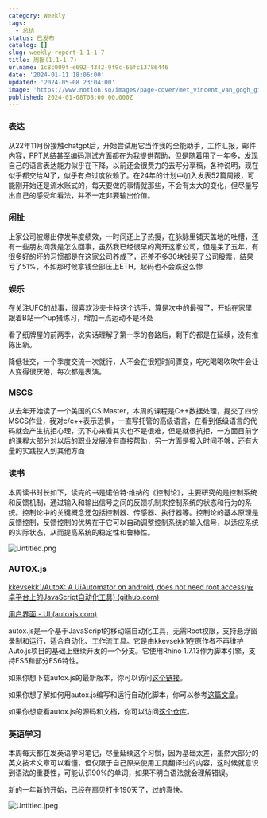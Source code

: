```yaml
---
category: Weekly
tags:
  - 总结
status: 已发布
catalog: []
slug: weekly-report-1-1-1-7
title: 周报(1.1-1.7)
urlname: 1c8c009f-e692-4342-9f9c-66fc13786446
date: '2024-01-11 18:06:00'
updated: '2024-05-08 23:04:00'
image: 'https://www.notion.so/images/page-cover/met_vincent_van_gogh_ginoux.jpg'
published: 2024-01-08T08:00:00.000Z
---
```


### 表达


从22年11月份接触chatgpt后，开始尝试用它当作我的全能助手，工作汇报，邮件内容，PPT总结甚至编码测试方面都在为我提供帮助，但是随着用了一年多，发现自己的语言表达能力似乎在下降，以前还会很费力的去写分享稿，各种说明，现在似乎都交给AI了，似乎有点过度依赖了。在24年的计划中加入发表52篇周报，可能刚开始还是流水账式的，每天要做的事情就那些，不会有太大的变化，但尽量写出自己的感受和看法，并不一定非要输出价值。


### 闲扯


上家公司被爆出停发年度绩效，一时间还上了热搜，在脉脉里铺天盖地的吐槽，还有一些朋友问我是怎么回事，虽然我已经很早的离开这家公司，但是呆了五年，有很多好的坏的习惯都是在这家公司养成了，还差不多30块钱买了公司股票，结果亏了51%，不如那时候拿钱全部压上ETH，起码也不会跌这么惨


### 娱乐


在关注UFC的战事，很喜欢沙夫卡特这个选手，算是次中的最强了，开始在家里跟着B站一个up猪练习，增加一点运动不是坏处


看了纸牌屋的前两季，说实话理解了第一季的套路后，剩下的都是在延续，没有推陈出新。


降低社交，一个季度交流一次就行，人不会在很短时间骤变，吃吃喝喝吹吹牛会让人变得很厌倦，每次都是表演。


### MSCS


从去年开始读了一个美国的CS Master，本周的课程是C++数据处理，提交了四份MSCS作业，我对c/c++表示恐惧，一直写托管的高级语言，在看到低级语言的代码就会产生抗拒心理，沉下心来看其实也不是很难，但是就很抗拒，一方面目前学的课程大部分对以后的职业发展没有直接帮助，另一方面是投入时间不够，还有大量的实践投入到其他方面


### 读书


本周读书时长如下，读完的书是诺伯特·维纳的《控制论》，主要研究的是控制系统和反馈机制，通过输入和输出信号之间的反馈机制来控制系统的状态和行为的系统。控制论中的关键概念还包括控制器、传感器、执行器等。控制论的基本原理是反馈控制，反馈控制的优势在于它可以自动调整控制系统的输入信号，以适应系统的实际状态，从而提高系统的稳定性和鲁棒性。


![Untitled.png](https://prod-files-secure.s3.us-west-2.amazonaws.com/5d24fe63-e567-4804-86f9-9fdc62e13082/4d744901-b410-4924-8554-36cce6e9aab7/Untitled.png?X-Amz-Algorithm=AWS4-HMAC-SHA256&X-Amz-Content-Sha256=UNSIGNED-PAYLOAD&X-Amz-Credential=ASIAZI2LB466RAF55J54%2F20250330%2Fus-west-2%2Fs3%2Faws4_request&X-Amz-Date=20250330T213229Z&X-Amz-Expires=3600&X-Amz-Security-Token=IQoJb3JpZ2luX2VjEC0aCXVzLXdlc3QtMiJHMEUCIFcP3YXHscgjJUK0Z2m%2F96XQFM5Hpw2F5bp7Ule88MM5AiEA6tNgL16Bo61zX%2Fc4Z5ss7um%2FfIrtk5Msp6tbi2ijo48qiAQIlv%2F%2F%2F%2F%2F%2F%2F%2F%2F%2FARAAGgw2Mzc0MjMxODM4MDUiDCZ6mSXCNRr52LeqkyrcA0VbsMTQpzI%2FYpxRSoMkFrF9NUnn9RiQvGyNGOlNeJMkCl7FhDrK7wIU3JbX5085UM2MfK4o0AG0VokXZkYGXXJntia0vBf%2FN7V4ghXiuk6R0Y7pLhOnrxeC19Wj2MeW2jeLHp5pie2I8pnewZHuhFN1ld3pxbjhRWGBW2wfwIIe8TE%2F%2F5QR7uCT1qKBhy2mOEPlQgJG8aiJYlQxRpYWnsnD5NxIrmEI%2F9etRdcxYzAXmadvcR8%2FDw4bzBcfSDkU6Q%2BkyYc3LF%2F9TtK6p8yHWJNEVi9%2FDy43B4YrfZDdHY8igIDRvizliRu6xosnFISX5UilqUE9123yLJHnLT1CRPq7GTKLhMEEejGdph9zGRGQzqCJYl6BxfEsITEqqTFiZNYMeN4BKjwFVRZ4HXJECfvz%2BXEk63oznJmJhBi7hN5vrVN3pXuOsQLUEmZJygQ6pMC3%2FuWTBRLZ38qM4yg7dhG67InZD0v4yURW0YJkHab9JvnJODtOFqAmWiSLE5TMD2QfBUeNutLazy%2BCYZj01RNLP1f4%2FKiHgorI3zCeAP0N3fpyhN22Dlt4C48IHaPKWVTo9BbzZIZGnvnBWmwVvtZp2NK927Qg477OhAb2UuDLK6L4WV9BeGwWI6QXMMfWpr8GOqUBjWXmXDEd%2B0N7fM8eEiy6XPi%2B5zx9hvQysnpZVeyPvXqS2hXzCJUTaSoRcEyG29CXQDUA6c1bB1ahbR93OpD%2B6HAtFU1goRU%2FUHtJq4Nav2vrc1gZ%2BwbOX5Cq9qBoJeCX1F%2Fxam3FKfsVKObgHeRjWYNo4duGHIS%2BxqZtk4GPKHnLognsQ%2BWOscscTTyMrLSAqV8S4HB9nBp6WIH3MIBH5eldSiW1&X-Amz-Signature=6264d92b748acbe521f1d76b920e640e5858e9ce8db6cf1fdec35f30e361d4b4&X-Amz-SignedHeaders=host&x-id=GetObject)


### AUTOX.js


[kkevsekk1/AutoX: A UiAutomator on android, does not need root access(安卓平台上的JavaScript自动化工具) (github.com)](https://github.com/kkevsekk1/AutoX)


[用户界面 - UI (autoxjs.com)](http://doc.autoxjs.com/#/ui)


autox.js是一个基于JavaScript的移动端自动化工具，无需Root权限，支持悬浮窗录制和运行，适合自动化、工作流工具。它是由kkevsekk1在原作者不再维护Auto.js项目的基础上继续开发的一个分支。它使用Rhino 1.7.13作为脚本引擎，支持ES5和部分ES6特性。


如果你想下载autox.js的最新版本，你可以访问[这个链接](https://github.com/kkevsekk1/AutoX/releases)。


如果你想了解如何用autox.js编写和运行自动化脚本，你可以参考[这篇文章](https://www.cnblogs.com/ghj1976/p/autoxjs.html)。


如果你想查看autox.js的源码和文档，你可以访问[这个仓库](https://github.com/kkevsekk1/AutoX)。


### 英语学习


本周每天都在发英语学习笔记，尽量延续这个习惯，因为基础太差，虽然大部分的英文技术文章可以看懂，但仅限于自己原来使用工具翻译过的内容，这时候就意识到语法的重要性，可能认识90%的单词，如果不明白语法就会理解错误。


新的一年新的开始，已经在扇贝打卡190天了，过的真快。


![Untitled.jpeg](https://prod-files-secure.s3.us-west-2.amazonaws.com/5d24fe63-e567-4804-86f9-9fdc62e13082/c04d3014-4bd3-4142-a613-19220f0a3512/Untitled.jpeg?X-Amz-Algorithm=AWS4-HMAC-SHA256&X-Amz-Content-Sha256=UNSIGNED-PAYLOAD&X-Amz-Credential=ASIAZI2LB466RAF55J54%2F20250330%2Fus-west-2%2Fs3%2Faws4_request&X-Amz-Date=20250330T213229Z&X-Amz-Expires=3600&X-Amz-Security-Token=IQoJb3JpZ2luX2VjEC0aCXVzLXdlc3QtMiJHMEUCIFcP3YXHscgjJUK0Z2m%2F96XQFM5Hpw2F5bp7Ule88MM5AiEA6tNgL16Bo61zX%2Fc4Z5ss7um%2FfIrtk5Msp6tbi2ijo48qiAQIlv%2F%2F%2F%2F%2F%2F%2F%2F%2F%2FARAAGgw2Mzc0MjMxODM4MDUiDCZ6mSXCNRr52LeqkyrcA0VbsMTQpzI%2FYpxRSoMkFrF9NUnn9RiQvGyNGOlNeJMkCl7FhDrK7wIU3JbX5085UM2MfK4o0AG0VokXZkYGXXJntia0vBf%2FN7V4ghXiuk6R0Y7pLhOnrxeC19Wj2MeW2jeLHp5pie2I8pnewZHuhFN1ld3pxbjhRWGBW2wfwIIe8TE%2F%2F5QR7uCT1qKBhy2mOEPlQgJG8aiJYlQxRpYWnsnD5NxIrmEI%2F9etRdcxYzAXmadvcR8%2FDw4bzBcfSDkU6Q%2BkyYc3LF%2F9TtK6p8yHWJNEVi9%2FDy43B4YrfZDdHY8igIDRvizliRu6xosnFISX5UilqUE9123yLJHnLT1CRPq7GTKLhMEEejGdph9zGRGQzqCJYl6BxfEsITEqqTFiZNYMeN4BKjwFVRZ4HXJECfvz%2BXEk63oznJmJhBi7hN5vrVN3pXuOsQLUEmZJygQ6pMC3%2FuWTBRLZ38qM4yg7dhG67InZD0v4yURW0YJkHab9JvnJODtOFqAmWiSLE5TMD2QfBUeNutLazy%2BCYZj01RNLP1f4%2FKiHgorI3zCeAP0N3fpyhN22Dlt4C48IHaPKWVTo9BbzZIZGnvnBWmwVvtZp2NK927Qg477OhAb2UuDLK6L4WV9BeGwWI6QXMMfWpr8GOqUBjWXmXDEd%2B0N7fM8eEiy6XPi%2B5zx9hvQysnpZVeyPvXqS2hXzCJUTaSoRcEyG29CXQDUA6c1bB1ahbR93OpD%2B6HAtFU1goRU%2FUHtJq4Nav2vrc1gZ%2BwbOX5Cq9qBoJeCX1F%2Fxam3FKfsVKObgHeRjWYNo4duGHIS%2BxqZtk4GPKHnLognsQ%2BWOscscTTyMrLSAqV8S4HB9nBp6WIH3MIBH5eldSiW1&X-Amz-Signature=ba06195ce8aac55b4044d2fbaa24f220dc1e41a1d7003f354ccfb4dfb7040a90&X-Amz-SignedHeaders=host&x-id=GetObject)


